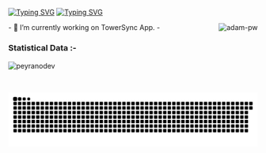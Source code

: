 <a href="https://git.io/typing-svg"><img src="https://readme-typing-svg.herokuapp.com?font=Kanit&weight=700&pause=1000&color=FFFFFF&center=true&vCenter=true&width=433&height=75&&lines=I'm+Ignacio+Peyrano" alt="Typing SVG" /></a>
<a href="https://git.io/typing-svg"><img src="https://readme-typing-svg.herokuapp.com?font=Kanit&weight=700&pause=1000&color=38F75C&center=true&vCenter=true&width=433&height=75&&lines=AoristoTech+Founder" alt="Typing SVG" /></a>

<p><img align="right" src="https://github.com/Adam-pw/Adam-pw/blob/main/animation_500_kxa883sd.gif" alt="adam-pw" /></p>
- 🔭 I’m currently working on TowerSync App.
- 


<h3>Statistical Data :-</h3>
<p><img align="center"
    src="https://github-readme-stats.vercel.app/api/top-langs?username=peyranodev&show_icons=true&locale=en&bg_color=0d1117&text_color=ffffff&layout=compact"
    alt="peyranodev" 
    bg_color=#808080/></p>
<br>

![snake gif](https://github.com/TekyaygilFethi/TekyaygilFethi/blob/output/github-contribution-grid-snake.svg)
